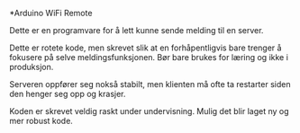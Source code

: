 *Arduino WiFi Remote

Dette er en programvare for å lett kunne sende melding til en server.

Dette er rotete kode, men skrevet slik at en forhåpentligvis bare trenger å fokusere på selve meldingsfunksjonen.
Bør bare brukes for læring og ikke i produksjon.

Serveren oppfører seg nokså stabilt, men klienten må ofte ta restarter siden den henger seg opp og krasjer.

Koden er skrevet veldig raskt under undervisning. Mulig det blir laget ny og mer robust kode.
